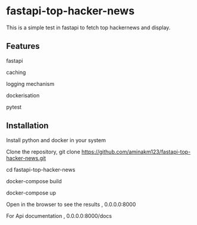 # fastapi-top-hacker-news

This is a simple test in fastapi to fetch top hackernews and display.

Features 
--------

fastapi

caching

logging mechanism

dockerisation

pytest

Installation
-----------

Install python and docker in your system

Clone the repository, git clone https://github.com/aminakm123/fastapi-top-hacker-news.git

cd fastapi-top-hacker-news

docker-compose build

docker-compose up

Open in the browser to see the results , 0.0.0.0:8000

For Api documentation , 0.0.0.0:8000/docs